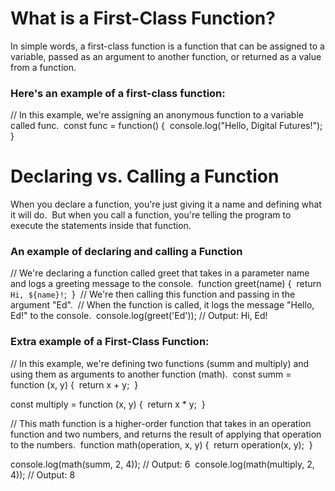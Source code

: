 # What is a First-Class Function?
In simple words, a first-class function is a function that can be assigned to a variable, passed as an argument to another function, or returned as a value from a function.

### Here's an example of a first-class function:
// In this example, we're assigning an anonymous function to a variable called func.&nbsp;
const func = function() {&nbsp;
  console.log("Hello, Digital Futures!");&nbsp;
}&nbsp;

# Declaring vs. Calling a Function

When you declare a function, you're just giving it a name and defining what it will do.&nbsp;
But when you call a function, you're telling the program to execute the statements inside that function.&nbsp;

### An example of declaring and calling a Function 
// We're declaring a function called greet that takes in a parameter name and logs a greeting message to the console.&nbsp;
function greet(name) {&nbsp;
    return `Hi, ${name}!`;&nbsp;
}&nbsp;
// We're then calling this function and passing in the argument "Ed".&nbsp;
// When the function is called, it logs the message "Hello, Ed!" to the console.&nbsp;
console.log(greet('Ed')); // Output: Hi, Ed!&nbsp;


### Extra example of a First-Class Function:
// In this example, we're defining two functions (summ and multiply) and using them as arguments to another function (math).&nbsp;
const summ = function (x, y) {&nbsp;
    return x + y;&nbsp;
}&nbsp;

const multiply = function (x, y) {&nbsp;
    return x * y;&nbsp;
}

// This math function is a higher-order function that takes in an operation function and two numbers, and returns the result of applying that operation to the numbers.&nbsp;
function math(operation, x, y) {&nbsp;
    return operation(x, y);&nbsp;
}&nbsp;

console.log(math(summ, 2, 4)); // Output: 6&nbsp;
console.log(math(multiply, 2, 4)); // Output: 8&nbsp;
